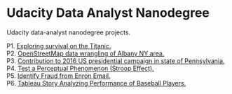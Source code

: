 # Udacity Data Analyst Nanodegree
Udacity data-analyst nanodegree projects.

P1. <a href="https://priyankaswadi.github.io/Udacity-DAND-Projects/Exploring_Survival_on_the_Titanic.html">Exploring survival on the Titanic.</a><br />
P2. <a href="https://priyankaswadi.github.io/Udacity-DAND-Projects/OpenStreetMap_Data_Wrangling.html">OpenStreetMap data wrangling of Albany NY area.</a><br />
P3. <a href="https://priyankaswadi.github.io/Udacity-DAND-Projects/Presidential_Campaign_2016_PA.html">Contribution to 2016 US presidential campaign in state of Pennsylvania.</a><br />
P4. <a href="https://priyankaswadi.github.io/Udacity-DAND-Projects/Test_a_Perceptual_Phenomenon.html">Test a Perceptual Phenomenon (Stroop Effect).</a><br />
P5. <a href="https://priyankaswadi.github.io/Udacity-DAND-Projects/Identify_Fraud_from_Enron_Email.html">Identify Fraud from Enron Email.</a><br />
P6. <a href="https://priyankaswadi.github.io/Udacity-DAND-Projects/Tableau_Story_Analyzing_Performance_of_Baseball_Players.html">Tableau Story Analyzing Performance of Baseball Players.</a>